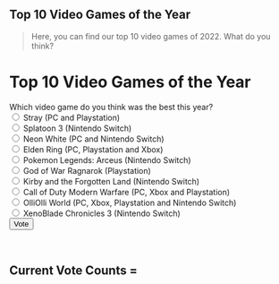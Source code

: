 ## Top 10 Video Games of the Year
> Here, you can find our top 10 video games of 2022. What do you think? 






<html>
  <head>
    <title>Top 10 Video Games of the Year</title>
  </head>
  <body>
    <h1>Top 10 Video Games of the Year</h1>
    <form>
      <label>Which video game do you think was the best this year?</label><br>
      <input type="radio" name="vote" value="1) "> Stray (PC and Playstation)<br>
      <input type="radio" name="vote" value="2) "> Splatoon 3 (Nintendo Switch)<br>
      <input type="radio" name="vote" value="3) "> Neon White (PC and Nintendo Switch)<br>
      <input type="radio" name="vote" value="4) "> Elden Ring (PC, Playstation and Xbox)<br>
      <input type="radio" name="vote" value="5) "> Pokemon Legends: Arceus (Nintendo Switch)<br>
      <input type="radio" name="vote" value="6) "> God of War Ragnarok (Playstation)<br>
      <input type="radio" name="vote" value="7) "> Kirby and the Forgotten Land (Nintendo Switch)<br>
      <input type="radio" name="vote" value="8) "> Call of Duty Modern Warfare (PC, Xbox and Playstation)<br>
      <input type="radio" name="vote" value="9) "> OlliOlli World (PC, Xbox, Playstation and Nintendo Switch)<br>
      <input type="radio" name="vote" value="10) "> XenoBlade Chronicles 3 (Nintendo Switch)<br>
      <input type="submit" value="Vote">
    </form>
    <br>
    <h2>Current Vote Counts = </h2>
    <div id="vote-counts">
      <!-- Vote counts will be displayed here -->
    </div>
  </body>
</html>




 

